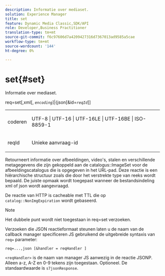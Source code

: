 ```yaml
---
description: Informatie over mediaset.
solution: Experience Manager
title: set
feature: Dynamic Media Classic,SDK/API
role: Developer,Business Practitioner
translation-type: tm+mt
source-git-commit: f6c97606d7a4209427316d7367013ad9585a5cae
workflow-type: tm+mt
source-wordcount: '144'
ht-degree: 0%

---
```



# set{#set}

Informatie over mediaset.

req=set[,xml[, *`encoding`*]|{json[&amp;id=*`reqId`*]]

<table id="simpletable_02C955F4EBAD4251A728F0FC68F432B5"> 
 <tr class="strow"> 
  <td class="stentry"> <p><span class="varname"> coderen</span> </p> </td> 
  <td class="stentry"> <p><span class="codeph"> UTF-8 | UTF-16 | UTF-16LE | UTF-16BE | ISO-8859-1</span> </p></td> 
 </tr> 
 <tr class="strow"> 
  <td class="stentry"> <p><span class="varname"> reqId</span> </p></td> 
  <td class="stentry"> <p>Unieke aanvraag-id </p></td> 
 </tr> 
</table>

Retourneert informatie over afbeeldingen, video&#39;s, stalen en verschillende metagegevens die zijn gekoppeld aan de catalogus::ImageSet voor de afbeeldingscatalogus die is opgegeven in het URL-pad. Deze reactie is een hiërarchische structuur zoals die door het verstrekte type van reeks wordt bepaald. De juiste opmaak wordt toegepast wanneer de bestandsindeling xml of json wordt aangevraagd.

De reactie van HTTP is cacheable met TTL die op `catalog::NonImgExpiration` wordt gebaseerd.

>[!NOTE]
>
>Het dubbele punt wordt niet toegestaan in req=set verzoeken.

Verzoeken die JSON reactieformaat steunen laten u de naam van de callback manager specificeren JS gebruikend de uitgebreide syntaxis van `req=` parameter:

`req=...,json [&handler = reqHandler ]`

`<reqHandler>` is de naam van manager JS aanwezig in de reactie JSONP. Alleen a-z, A-Z en 0-9 tekens zijn toegestaan. Optioneel. De standaardwaarde is `s7jsonResponse`.

